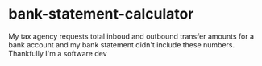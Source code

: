 # bank-statement-calculator

My tax agency requests total inboud and outbound transfer amounts for a bank account and my bank statement didn't include these numbers. Thankfully I'm a software dev
